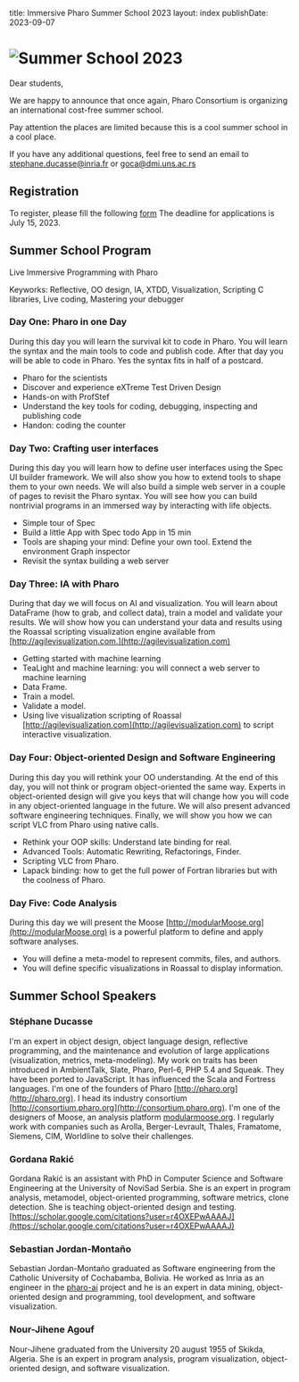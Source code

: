 title: Immersive Pharo Summer School 2023layout: indexpublishDate: 2023-09-07# <img src="C:/Users/Master/Documents/Pharo/images/Pharo 10.0 - 64bit (old stable)/raw/files/posts/SummerSchool2023.jpg" alt="Summer School 2023">Dear students,We are happy to announce that once again, Pharo Consortium is organizing an international cost-free summer school.Pay attention the places are limited because this is a cool summer school in a cool place.If you have any additional questions, feel free to send an email to [stephane.ducasse@inria.fr](mailto:stephane.ducasse@inria.fr) or [goca@dmi.uns.ac.rs](mailto:goca@dmi.uns.ac.rs)## RegistrationTo register, please fill the following [form](https://docs.google.com/forms/d/e/1FAIpQLSfLWigdBnaTWYDnSdDry4SEGN65i8pMEpP84j2Bl7TtseOkJg/viewform)The deadline for applications is July 15, 2023.## Summer School ProgramLive Immersive Programming with PharoKeyworks: Reflective, OO design, IA, XTDD, Visualization, Scripting C libraries, Live coding, Mastering your debugger### Day One: Pharo in one DayDuring this day you will learn the survival kit to code in Pharo. You will learn the syntax and the main tools to code and publish code. After that day you will be able to code in Pharo. Yes the syntax fits in half of a postcard.- Pharo for the scientists- Discover and experience eXTreme Test Driven Design- Hands-on with ProfStef- Understand the key tools for coding, debugging, inspecting and publishing code- Handon: coding the counter### Day Two: Crafting user interfacesDuring this day you will learn how to define user interfaces using the Spec UI builder framework. We will also show you how to extend tools to shape them to your own needs. We will also build a simple web server in a couple of pages to revisit the Pharo syntax. You will see how you can build nontrivial programs in an immersed way by interacting with life objects.- Simple tour of Spec- Build a little App with Spec todo App in 15 min- Tools are shaping your mind: Define your own tool. Extend the environment Graph inspector- Revisit the syntax building a web server### Day Three: IA with PharoDuring that day we will focus on AI and visualization. You will learn about DataFrame (how to grab, and collect data), train a model and validate your results. We will show how you can understand your data and results using the Roassal scripting visualization engine available from [http://agilevisualization.com.](http://agilevisualization.com)- Getting started with machine learning- TeaLight and machine learning: you will connect a web server to machine learning- Data Frame.- Train a model.- Validate a model.- Using live visualization scripting of Roassal [http://agilevisualization.com](http://agilevisualization.com) to script interactive visualization.### Day Four: Object-oriented Design and Software EngineeringDuring this day you will rethink your OO understanding. At the end of this day, you will not think or program object-oriented the same way. Experts in object-oriented design will give you keys that will change how you will code in any object-oriented language in the future. We will also present advanced software engineering techniques. Finally, we will show you how we can script VLC from Pharo using native calls.- Rethink your OOP skills: Understand late binding for real.- Advanced Tools: Automatic Rewriting, Refactorings, Finder.- Scripting VLC from Pharo.- Lapack binding: how to get the full power of Fortran libraries but with the coolness of Pharo.### Day Five: Code AnalysisDuring this day we will present the Moose [http://modularMoose.org](http://modularMoose.org) is a powerful platform to define and apply software analyses.- You will define a meta-model to represent commits, files, and authors.- You will define specific visualizations in Roassal to display information.## Summer School Speakers### Stéphane DucasseI'm an expert in object design, object language design, reflective programming, and the maintenance and evolution of large applications (visualization, metrics, meta-modeling). My work on traits has been introduced in AmbientTalk, Slate, Pharo, Perl-6, PHP 5.4 and Squeak. They have been ported to JavaScript. It has influenced the Scala and Fortress languages. I'm one of the founders of Pharo [http://pharo.org](http://pharo.org). I head its industry consortium [http://consortium.pharo.org](http://consortium.pharo.org). I'm one of the designers of Moose, an analysis platform [modularmoose.org](modularmoose.org). I regularly work with companies such as Arolla, Berger-Levrault, Thales, Framatome, Siemens, CIM, Worldline to solve their challenges.### Gordana RakićGordana Rakić is an assistant with PhD in Computer Science and Software Engineering at the University of NoviSad Serbia. She is an expert in program analysis, metamodel, object-oriented programming, software metrics, clone detection. She is teaching object-oriented design and testing. [https://scholar.google.com/citations?user=r4OXEPwAAAAJ](https://scholar.google.com/citations?user=r4OXEPwAAAAJ)### Sebastian Jordan-MontañoSebastian Jordan-Montaño graduated as Software engineering from the Catholic University of Cochabamba, Bolivia. He worked as Inria as an engineer in the [pharo-ai](https://github.com/pharo-ai/) project and he is an expert in data mining, object-oriented design and programming, tool development, and software visualization.### Nour-Jihene AgoufNour-Jihene graduated from the University 20 august 1955 of Skikda, Algeria. She is an expert in program analysis, program visualization, object-oriented design, and software visualization.